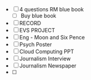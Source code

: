
- [ ] 4 questions RM blue book
   - [ ] Buy blue book
- [ ] RECORD
- [ ] EVS PROJECT
- [ ] Eng - Moon and Six Pence
- [ ] Psych Poster
- [ ] Cloud Computing PPT
- [ ] Journalism Interview
- [ ] Journalism Newspaper 
- [ ] 